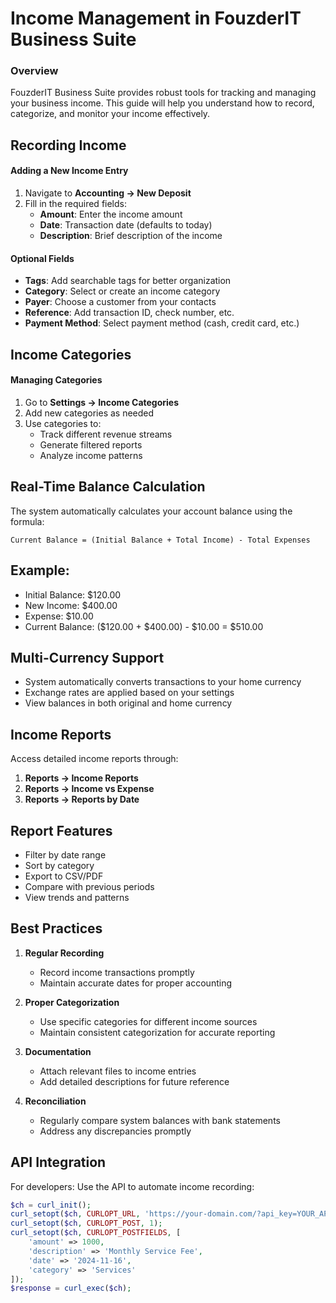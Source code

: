 # Income Management in FouzderIT Business Suite

### Overview

FouzderIT Business Suite provides robust tools for tracking and managing your business income. This guide will help you understand how to record, categorize, and monitor your income effectively.

## Recording Income

#### Adding a New Income Entry

1. Navigate to **Accounting → New Deposit**
2. Fill in the required fields:
   - **Amount**: Enter the income amount
   - **Date**: Transaction date (defaults to today)
   - **Description**: Brief description of the income

#### Optional Fields

- **Tags**: Add searchable tags for better organization
- **Category**: Select or create an income category
- **Payer**: Choose a customer from your contacts
- **Reference**: Add transaction ID, check number, etc.
- **Payment Method**: Select payment method (cash, credit card, etc.)

## Income Categories

#### Managing Categories

1. Go to **Settings → Income Categories**
2. Add new categories as needed
3. Use categories to:
   - Track different revenue streams
   - Generate filtered reports
   - Analyze income patterns

## Real-Time Balance Calculation

The system automatically calculates your account balance using the formula:

```
Current Balance = (Initial Balance + Total Income) - Total Expenses
```

## Example:

- Initial Balance: $120.00
- New Income: $400.00
- Expense: $10.00
- Current Balance: ($120.00 + $400.00) - $10.00 = $510.00

## Multi-Currency Support

- System automatically converts transactions to your home currency
- Exchange rates are applied based on your settings
- View balances in both original and home currency

## Income Reports

Access detailed income reports through:

1. **Reports → Income Reports**
2. **Reports → Income vs Expense**
3. **Reports → Reports by Date**

## Report Features

- Filter by date range
- Sort by category
- Export to CSV/PDF
- Compare with previous periods
- View trends and patterns

## Best Practices

1. **Regular Recording**
   
   - Record income transactions promptly
   - Maintain accurate dates for proper accounting

2. **Proper Categorization**
   
   - Use specific categories for different income sources
   - Maintain consistent categorization for accurate reporting

3. **Documentation**
   
   - Attach relevant files to income entries
   - Add detailed descriptions for future reference

4. **Reconciliation**
   
   - Regularly compare system balances with bank statements
   - Address any discrepancies promptly

## API Integration

For developers: Use the API to automate income recording:

```php
$ch = curl_init();
curl_setopt($ch, CURLOPT_URL, 'https://your-domain.com/?api_key=YOUR_API_KEY&ng=api/v2/income');
curl_setopt($ch, CURLOPT_POST, 1);
curl_setopt($ch, CURLOPT_POSTFIELDS, [
    'amount' => 1000,
    'description' => 'Monthly Service Fee',
    'date' => '2024-11-16',
    'category' => 'Services'
]);
$response = curl_exec($ch);
```